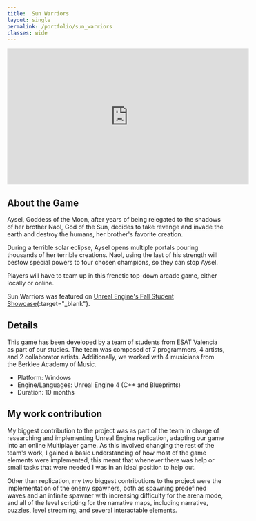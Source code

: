 ```yaml
---
title:  Sun Warriors
layout: single
permalink: /portfolio/sun_warriors
classes: wide
---
```


<iframe width="560" height="315" src="https://www.youtube.com/embed/RFtw2-9fsXc" frameborder="0" allow="accelerometer; autoplay; encrypted-media; gyroscope; picture-in-picture" allowfullscreen></iframe>

## About the Game
Aysel, Goddess of the Moon, after years of being relegated to the shadows of her brother Naol, God of the Sun, decides to take revenge and invade the earth and destroy the humans, her brother's favorite creation. 

During a terrible solar eclipse, Aysel opens multiple portals pouring thousands of her terrible creations. Naol, using the last of his strength will bestow special powers to four chosen champions, so they can stop Aysel.

Players will have to team up in this frenetic top-down arcade game, either locally or online.

Sun Warriors was featured on [Unreal Engine's Fall Student Showcase]("https://youtu.be/yfJq1vD8yNA?t=79"){:target="_blank"}.  


## Details
This game has been developed by a team of students from ESAT Valencia as part of our studies. The team was composed of 7 programmers, 4 artists, and 2 collaborator artists. Additionally, we worked with 4 musicians from the Berklee Academy of Music.

- Platform: Windows 
- Engine/Languages: Unreal Engine 4 (C++ and Blueprints)
- Duration: 10 months

## My work contribution
My biggest contribution to the project was as part of the team in charge of researching and implementing Unreal Engine replication, adapting our game into an online Multiplayer game. As this involved changing the rest of the team's work, I gained a basic understanding of how most of the game elements were implemented, this meant that whenever there was help or small tasks that were needed I was in an ideal position to help out.

Other than replication, my two biggest contributions to the project were the implementation of the enemy spawners, both as spawning predefined waves and an infinite spawner with increasing difficulty for the arena mode, and all of the level scripting for the narrative maps, including narrative, puzzles, level streaming, and several interactable elements.